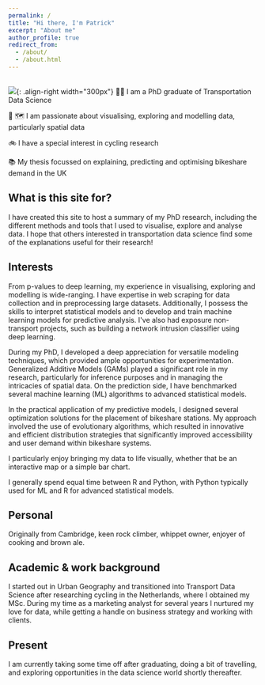 ```yaml
---
permalink: /
title: "Hi there, I'm Patrick"
excerpt: "About me"
author_profile: true
redirect_from: 
  - /about/
  - /about.html
---
```

 <br/><img src='https://p91g.github.io/patrick-moore.github.io/images/data_bss_city_groups.png'>{: .align-right width="300px"}
🧑‍💻 I am a PhD graduate of Transportation Data Science

🤖 🗺️ I am passionate about visualising, exploring and modelling data, particularly spatial data 

🚲 I have a special interest in cycling research

📚 My thesis focussed on explaining, predicting and optimising bikeshare demand in the UK

What is this site for?
------
I have created this site to host a summary of my PhD research, including the different methods and tools that I used to visualise, explore and analyse data. I hope that others interested in transportation data science find some of the explanations useful for their research!  

Interests
------
From p-values to deep learning, my experience in visualising, exploring and modelling is wide-ranging. I have expertise in web scraping for data collection and in preprocessing large datasets. Additionally, I possess the skills to interpret statistical models and to develop and train machine learning models for predictive analysis. I've also had exposure non-transport projects, such as building a network intrusion classifier using deep learning.

During my PhD, I developed a deep appreciation for versatile modeling techniques, which provided ample opportunities for experimentation. Generalized Additive Models (GAMs) played a significant role in my research, particularly for inference purposes and in managing the intricacies of spatial data. On the prediction side, I have benchmarked several machine learning (ML) algorithms to advanced statistical models. 

In the practical application of my predictive models, I designed several optimization solutions for the placement of bikeshare stations. My approach involved the use of evolutionary algorithms, which resulted in innovative and efficient distribution strategies that significantly improved accessibility and user demand within bikeshare systems. 

I particularly enjoy bringing my data to life visually, whether that be an interactive map or a simple bar chart. 

I generally spend equal time between R and Python, with Python typically used for ML and R for advanced statistical models.

Personal
------
Originally from Cambridge, keen rock climber, whippet owner, enjoyer of cooking and brown ale.

Academic & work background
------
I started out in Urban Geography and transitioned into Transport Data Science after researching cycling in the Netherlands, where I obtained my MSc. During my time as a marketing analyst for several years I nurtured my love for data, while getting a handle on business strategy and working with clients.  

Present
------
I am currently taking some time off after graduating, doing a bit of travelling, and exploring opportunities in the data science world shortly thereafter.


